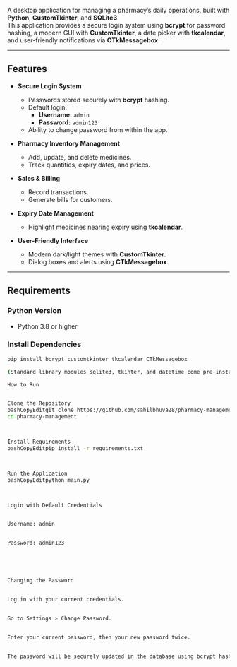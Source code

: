 A desktop application for managing a pharmacy’s daily operations, built with **Python**, **CustomTkinter**, and **SQLite3**.  
This application provides a secure login system using **bcrypt** for password hashing, a modern GUI with **CustomTkinter**, a date picker with **tkcalendar**, and user-friendly notifications via **CTkMessagebox**.

---

## Features

- **Secure Login System**
  - Passwords stored securely with **bcrypt** hashing.
  - Default login:  
    - **Username:** `admin`  
    - **Password:** `admin123`  
  - Ability to change password from within the app.

- **Pharmacy Inventory Management**
  - Add, update, and delete medicines.
  - Track quantities, expiry dates, and prices.

- **Sales & Billing**
  - Record transactions.
  - Generate bills for customers.

- **Expiry Date Management**
  - Highlight medicines nearing expiry using **tkcalendar**.

- **User-Friendly Interface**
  - Modern dark/light themes with **CustomTkinter**.
  - Dialog boxes and alerts using **CTkMessagebox**.

---

## Requirements

### Python Version
- Python 3.8 or higher

### Install Dependencies
```bash
pip install bcrypt customtkinter tkcalendar CTkMessagebox

(Standard library modules sqlite3, tkinter, and datetime come pre-installed with Python.)

How to Run


Clone the Repository
bashCopyEditgit clone https://github.com/sahilbhuva28/pharmacy-management.git
cd pharmacy-management



Install Requirements
bashCopyEditpip install -r requirements.txt



Run the Application
bashCopyEditpython main.py



Login with Default Credentials


Username: admin


Password: admin123





Changing the Password


Log in with your current credentials.


Go to Settings > Change Password.


Enter your current password, then your new password twice.


The password will be securely updated in the database using bcrypt hashing.
